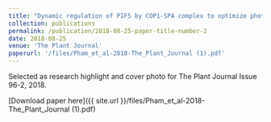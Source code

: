 ```yaml
---
title: "Dynamic regulation of PIF5 by COP1‐SPA complex to optimize photomorphogenesis in Arabidopsis"
collection: publications
permalink: /publication/2018-08-25-paper-title-number-2
date: 2018-08-25
venue: 'The Plant Journal'
paperurl: '/files/Pham_et_al-2018-The_Plant_Journal (1).pdf'
---
```

Selected as research highlight and cover photo for The Plant Journal Issue 96-2, 2018. 

[Download paper here]({{ site.url }}/files/Pham_et_al-2018-The_Plant_Journal (1).pdf) 


